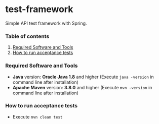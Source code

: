 # test-framework

Simple API test framework with Spring.

### Table of contents
1. [Required Software and Tools](#required-software-and-tools)
2. [How to run acceptance tests](#how-to-run-acceptance-tests)

<a name="required-software-and-tools"></a>
### Required Software and Tools

* **Java** version: **Oracle Java 1.8** and higher (Execute `java -version` in command line after installation)
* **Apache Maven** version: **3.8.0** and higher (Execute `mvn -version` in command line after installation)

 <a name="how-to-run-acceptance-tests"></a>
### How to run acceptance tests

* Execute `mvn clean test`